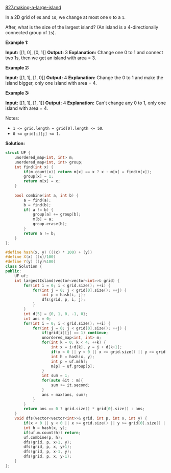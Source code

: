 [827.making-a-large-island](https://leetcode.com/problems/making-a-large-island/)  

In a 2D grid of `0`s and `1`s, we change at most one `0` to a `1`.

After, what is the size of the largest island? (An island is a 4-directionally connected group of `1`s).

**Example 1:**

**Input:** \[\[1, 0\], \[0, 1\]\]
**Output:** 3
**Explanation:** Change one 0 to 1 and connect two 1s, then we get an island with area = 3.

**Example 2:**

**Input:** \[\[1, 1\], \[1, 0\]\]
**Output:** 4
**Explanation:** Change the 0 to 1 and make the island bigger, only one island with area = 4.

**Example 3:**

**Input:** \[\[1, 1\], \[1, 1\]\]
**Output:** 4
**Explanation:** Can't change any 0 to 1, only one island with area = 4.

Notes:

*   `1 <= grid.length = grid[0].length <= 50`.
*   `0 <= grid[i][j] <= 1`.  



**Solution:**  

```cpp
struct UF {
    unordered_map<int, int> m;
    unordered_map<int, int> group;
    int find(int x) {
        if(m.count(x)) return m[x] == x ? x : m[x] = find(m[x]);
        group[x] = 1;
        return m[x] = x;
    }
    
    bool combine(int a, int b) {
        a = find(a);
        b = find(b);
        if( a != b) {
            group[a] += group[b];
            m[b] = a;
            group.erase(b);
        }
        return a != b;
    }
};

#define hash(x, y) (((x) * 100) + (y))
#define X(x) ((x)/100)
#define Y(y) ((y)%100)
class Solution {
public:
    UF uf;
    int largestIsland(vector<vector<int>>& grid) {
        for(int i = 0; i < grid.size(); ++i) {
            for(int j = 0; j < grid[0].size(); ++j) {
                int p = hash(i, j);
                dfs(grid, p, i, j);
            }
        }
        int d[5] = {0, 1, 0, -1, 0};
        int ans = 0;
        for(int i = 0; i < grid.size(); ++i) {
            for(int j = 0; j < grid[0].size(); ++j) {
                if(grid[i][j] == 1) continue;
                unordered_map<int, int> m;
                for(int k = 0; k < 4; ++k) {
                    int x = i+d[k], y = j + d[k+1];
                    if(x < 0 || y < 0 || x >= grid.size() || y >= grid[0].size() || grid[x][y] == 0) continue;
                    int h = hash(x, y);
                    int p = uf.m[h];
                    m[p] = uf.group[p];
                }
                int sum = 1;
                for(auto &it : m){
                    sum += it.second;
                }
                ans = max(ans, sum);
            }
        }
        return ans == 0 ? grid.size() * grid[0].size() : ans;
    }
    void dfs(vector<vector<int>>& grid, int p, int x, int y) {
        if(x < 0 || y < 0 || x >= grid.size() || y >= grid[0].size() || grid[x][y] == 0) return;
        int h = hash(x, y);
        if(uf.m.count(h)) return;
        uf.combine(p, h);
        dfs(grid, p, x+1, y);
        dfs(grid, p, x, y+1);
        dfs(grid, p, x-1, y);
        dfs(grid, p, x, y-1);
    }
};
```
      